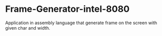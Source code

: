 # Frame-Generator-intel-8080
Application in assembly language that generate frame on the screen with given char and width.
